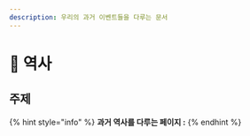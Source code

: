 ```yaml
---
description: 우리의 과거 이벤트들을 다루는 문서
---
```


# 🚀 역사

## 주제

{% hint style="info" %}
**과거 역사를 다루는 페이지 :**&#x20;
{% endhint %}

